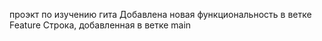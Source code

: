 проэкт по изучению гита
Добавлена новая функциональность в ветке Feature
Строка, добавленная в ветке main
